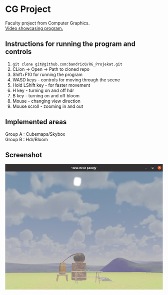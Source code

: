 # CG Project
Faculty project from Computer Graphics.  
[Video showcasing program.](https://www.youtube.com/watch?v=sjH4vH9eUwM)

## Instructions for running the program and controls 
1. `git clone git@github.com:bandric0/RG_Projekat.git`
2. CLion -> Open -> Path to cloned repo
3. Shift+F10 for running the program
4. WASD keys - controls for moving through the scene
5. Hold LShift key - for faster movement
6. H key - turning on and off hdr
7. B key - turning on and off bloom
8. Mouse - changing view direction
9. Mouse scroll - zooming in and out

## Implemented areas
Group A : Cubemaps/Skybox  
Group B : Hdr/Bloom

## Screenshot
![](resources/shaders/screenshot.png)